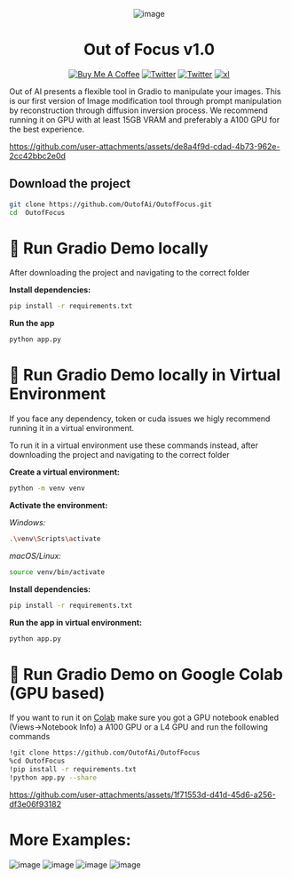 
<div align="center">

![image](https://github.com/user-attachments/assets/55a38e74-ab93-4d80-91c8-0fa6130af45a)

<h1>Out of Focus v1.0</h1>

<a href="https://www.buymeacoffee.com/outofai" target="_blank"><img src="https://img.shields.io/badge/-buy_me_a%C2%A0coffee-red?logo=buy-me-a-coffee" alt="Buy Me A Coffee"></a>
[![Twitter](https://img.shields.io/twitter/url/https/twitter.com/cloudposse.svg?style=social&label=Ashleigh%20Watson)](https://twitter.com/OutofAi) 
[![Twitter](https://img.shields.io/twitter/url/https/twitter.com/cloudposse.svg?style=social&label=Alex%20Nasa)](https://twitter.com/banterless_ai)
[![xl](https://img.shields.io/badge/🤗-HuggingFaceDemo-orange)](https://huggingface.co/spaces/fffiloni/OutofFocus)

</div>


Out of AI presents a flexible tool in Gradio to manipulate your images. This is our first version of Image modification tool through prompt manipulation by reconstruction through diffusion inversion process.
We recommend running it on GPU with at least 15GB VRAM and preferably a A100 GPU for the best experience.


https://github.com/user-attachments/assets/de8a4f9d-cdad-4b73-962e-2cc42bbc2e0d



## Download the project

```bash
git clone https://github.com/OutofAi/OutofFocus.git
cd  OutofFocus
```

# 🚀 Run Gradio Demo locally
After downloading the project and navigating to the correct folder

**Install dependencies:**
```bash
pip install -r requirements.txt
```
**Run the app**
```bash
python app.py
```
# 🚀 Run Gradio Demo locally in Virtual Environment
If you face any dependency, token or cuda issues we higly recommend running it in a virtual environment.

To run it in a virtual environment use these commands instead, after downloading the project and navigating to the correct folder

**Create a virtual environment:**
```bash
python -m venv venv
```

**Activate the environment:**

*Windows:*
```bash
.\venv\Scripts\activate
```
*macOS/Linux:*
```bash
source venv/bin/activate
```
**Install dependencies:**
```bash
pip install -r requirements.txt
```
**Run the app in virtual environment:**
```bash
python app.py
```

# 🚀 Run Gradio Demo on Google Colab (GPU based)

If you want to run it on [Colab](https://colab.research.google.com/) make sure you got a GPU notebook enabled (Views->Notebook Info) a A100 GPU or a L4 GPU and run the following commands

```bash
!git clone https://github.com/OutofAi/OutofFocus
%cd OutofFocus
!pip install -r requirements.txt
!python app.py --share
```


https://github.com/user-attachments/assets/1f71553d-d41d-45d6-a256-df3e06f93182


# More Examples:
![image](https://github.com/user-attachments/assets/d9f7aac4-abd6-448f-9c1a-c046958086a9)
![image](https://github.com/user-attachments/assets/a19e1a43-de42-4244-ba39-5fcdbff509d4)
![image](https://github.com/user-attachments/assets/6b80e011-3959-4b3e-a686-365bdb32ae94)
![image](https://github.com/user-attachments/assets/62a324b5-a792-438a-97c5-0e40953a84ed)



